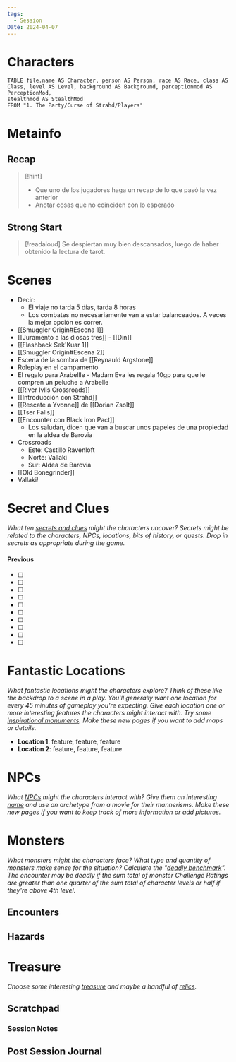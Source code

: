 ```yaml
---
tags:
  - Session
Date: 2024-04-07
---
```

# Characters

```dataview
TABLE file.name AS Character, person AS Person, race AS Race, class AS Class, level AS Level, background AS Background, perceptionmod AS PerceptionMod,
stealthmod AS StealthMod
FROM "1. The Party/Curse of Strahd/Players"
```
# Metainfo
## Recap
>[!hint] 
>- Que uno de los jugadores haga un recap de lo que pasó la vez anterior
>- Anotar cosas que no coinciden con lo esperado

## Strong Start
>[!readaloud] 
>Se despiertan muy bien descansados, luego de haber obtenido la lectura de tarot.


# Scenes
- Decir:
	- El viaje no tarda 5 días, tarda 8 horas
	- Los combates no necesariamente van a estar balanceados. A veces la mejor opción es correr.
- [[Smuggler Origin#Escena 1]] 
- [[Juramento a las diosas tres]] - [[Din]]
- [[Flashback Sek'Kuar 1]]
- [[Smuggler Origin#Escena 2]] 
- Escena de la sombra de [[Reynauld Argstone]]
- Roleplay en el campamento
- El regalo para Arabellle
      - Madam Eva les regala 10gp para que le compren un peluche a Arabelle
- [[River Ivlis Crossroads]]
- [[Introducción con Strahd]]
- [[Rescate a Yvonne]] de [[Dorian Zsolt]]
- [[Tser Falls]]
- [[Encounter con Black Iron Pact]]
	- Los saludan, dicen que van a buscar unos papeles de una propiedad en la aldea de Barovia
- Crossroads
	- Este: Castillo Ravenloft
	- Norte: Vallaki
	- Sur: Aldea de Barovia
- [[Old Bonegrinder]]
- Vallaki!



# Secret and Clues

_What ten [secrets and clues](https://slyflourish.com/sharing_secrets.html) might the characters uncover? Secrets might be related to the characters, NPCs, locations, bits of history, or quests. Drop in secrets as appropriate during the game._

#### Previous

-   [ ] 
-   [ ] 
-   [ ] 
-   [ ] 
-   [ ] 
-   [ ] 
-   [ ] 
-   [ ] 
-   [ ] 
-   [ ] 
# Fantastic Locations

_What fantastic locations might the characters explore? Think of these like the backdrop to a scene in a play. You'll generally want one location for every 45 minutes of gameplay you're expecting. Give each location one or more interesting features the characters might interact with. Try some [inspirational monuments](https://slyflourish.com/random_generators/monuments.html). Make these new pages if you want to add maps or details._

-   **Location 1**: feature, feature, feature
-   **Location 2**: feature, feature, feature

# NPCs

_What [NPCs](https://slyflourish.com/random_generators/npc_generator.html) might the characters interact with? Give them an interesting [name](https://slyflourish.com/random_name_generator.html) and use an archetype from a movie for their mannerisms. Make these new pages if you want to keep track of more information or add pictures._



# Monsters

_What monsters might the characters face? What type and quantity of monsters make sense for the situation? Calculate the "[deadly benchmark](https://slyflourish.com/the_lazy_encounter_benchmark.html)". The encounter may be deadly if the sum total of monster Challenge Ratings are greater than one quarter of the sum total of character levels or half if they're above 4th level._

## Encounters



## Hazards


# Treasure

_Choose some interesting [treasure](https://slyflourish.com/random_generators/5e_treasure.html) and maybe a handful of [relics](https://slyflourish.com/random_generators/relics.html)._


## Scratchpad




### Session Notes



## Post Session Journal

